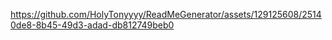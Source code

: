 

https://github.com/HolyTonyyyy/ReadMeGenerator/assets/129125608/25140de8-8b45-49d3-adad-db812749beb0

